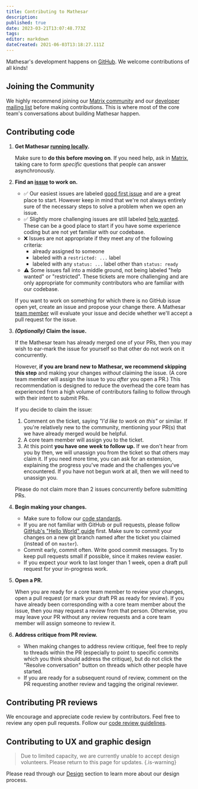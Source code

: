 ```yaml
---
title: Contributing to Mathesar
description: 
published: true
date: 2023-03-21T13:07:48.773Z
tags: 
editor: markdown
dateCreated: 2021-06-03T13:18:27.111Z
---
```


Mathesar's development happens on [GitHub](https://github.com/centerofci/mathesar). We welcome contributions of all kinds!

## Joining the Community
We highly recommend joining our [Matrix community](/en/community/matrix) and our [developer mailing list](/en/community/mailing-lists) before making contributions. This is where most of the core team's conversations about building Mathesar happen.

## Contributing code

1. **Get Mathesar [running locally](https://docs.mathesar.org/contributing/local-dev/).**

    Make sure to **do this before moving on**. If you need help, ask in [Matrix](/community/matrix.md), taking care to form *specific* questions that people can answer asynchronously.

1. **Find an [issue](https://github.com/centerofci/mathesar/issues) to work on.**

    - ✅ Our easiest issues are labeled [good first issue](https://github.com/centerofci/mathesar/issues?q=is%3Aopen+is%3Aissue+no%3Aassignee+label%3A%22good+first+issue%22) and are a great place to start. However keep in mind that we're not always entirely sure of the necessary steps to solve a problem when we open an issue. 
    - ✅ Slightly more challenging issues are still labeled [help wanted](https://github.com/centerofci/mathesar/issues?q=is%3Aopen+is%3Aissue+no%3Aassignee+label%3A%22help+wanted%22). These can be a good place to start if you have some experience coding but are not yet familiar with our codebase.
    - ❌ Issues are not appropriate if they meet any of the following criteria:
        - already assigned to someone
        - labeled with a `restricted: ...` label
        - labeled with any `status: ...` label other than `status: ready`
    - ⚠️ Some issues fall into a middle ground, not being labeled "help wanted" or "restricted". These tickets are more challenging and are only appropriate for community contributors who are familiar with our codebase.

    If you want to work on something for which there is no GitHub issue open yet, create an issue and propose your change there. A Mathesar [team member](/team.md) will evaluate your issue and decide whether we'll accept a pull request for the issue.

1. ***(Optionally)* Claim the issue.**

    If the Mathesar team has already merged one of your PRs, then you may wish to ear-mark the issue for yourself so that other do not work on it concurrently.
    
    However, **if you are brand new to Mathesar, we recommend skipping this step** and making your changes *without* claiming the issue. (A core team member will assign the issue to you *after* you open a PR.) This recommendation is designed to reduce the overhead the core team has experienced from a high volume of contributors failing to follow through with their intent to submit PRs.

    If you decide to claim the issue:

    1. Comment on the ticket, saying *"I'd like to work on this"* or similar. If you're relatively new to the community, mentioning your PR(s) that we have already merged would be helpful.
    1. A core team member will assign you to the ticket.
    1. At this point **you have one week to follow up.** If we don't hear from you by then, we will unassign you from the ticket so that others may claim it. If you need more time, you can ask for an extension, explaining the progress you've made and the challenges you've encountered. If you have not begun work at all, then we will need to unassign you.

    Please do not claim more than 2 issues concurrently before submitting PRs.

1. **Begin making your changes.**

    - Make sure to follow our [code standards](/engineering/standards.md).
    - If you are not familiar with GitHub or pull requests, please follow [GitHub's "Hello World" guide](https://guides.github.com/activities/hello-world/) first. Make sure to commit your changes on a new git branch named after the ticket you claimed (instead of on `master`).
    - Commit early, commit often. Write good commit messages. Try to keep pull requests small if possible, since it makes review easier.
    - If you expect your work to last longer than 1 week, open a draft pull request for your in-progress work.

1. **Open a PR.**

    When you are ready for a core team member to review your changes, open a pull request (or mark your draft PR as ready for review). If you have already been corresponding with a core team member about the issue, then you may request a review from that person. Otherwise, you may leave your PR without any review requests and a core team member will assign someone to review it.

1. **Address critique from PR review.**

    - When making changes to address review critique, feel free to reply to threads within the PR (especially to point to specific commits which you think should address the critique), but do not click the "Resolve conversation" button on threads which other people have started.
    - If you are ready for a subsequent round of review, comment on the PR requesting another review and tagging the original reviewer.

## Contributing PR reviews

We encourage and appreciate code review by contributors. Feel free to review any open pull requests. Follow our [code review guidelines](/engineering/code-review.md).


## Contributing to UX and graphic design

> Due to limited capacity, we are currently unable to accept design volunteers. Please return to this page for updates.
{.is-warning}

Please read through our [Design](/design.md) section to learn more about our design process.

